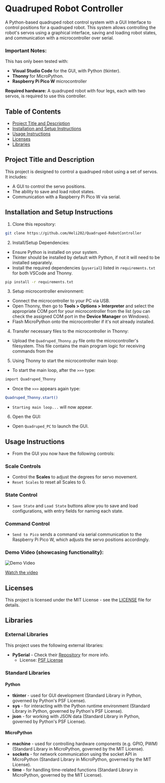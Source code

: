 # Quadruped Robot Controller

A Python-based quadruped robot control system with a GUI Interface to control positions for a quadruped robot. This system allows controlling the robot's servos using a graphical interface, saving and loading robot states, and communication with a microcontroller over serial.

### Important Notes:
This has only been tested with:
- **Visual Studio Code** for the GUI, with Python (tkinter).
- **Thonny** for MicroPython.
- **Raspberry Pi Pico W** microcontroller

**Required hardware:** A quadruped robot with four legs, each with two servos, is required to use this controller.

## Table of Contents
- [Project Title and Description](#project-title-and-description)
- [Installation and Setup Instructions](#installation-and-setup-instructions)
- [Usage Instructions](#usage-instructions)
- [Licenses](#licenses)
- [Libraries](#libraries)

## Project Title and Description
This project is designed to control a quadruped robot using a set of servos. It includes:
- A GUI to control the servo positions.
- The ability to save and load robot states.
- Communication with a Raspberry Pi Pico W via serial.

## Installation and Setup Instructions
1. Clone this repository:
```bash
git clone https://github.com/Heli202/Quadruped-RobotController
```
2. Install/Setup Dependencies:
- Ensure Python is installed on your system.
- Tkinter should be installed by default with Python, if not it will need to be installed separately.
- Install the required dependencies (`pyserial`) listed in `requirements.txt` for both VSCode and Thonny.
```bash
pip install -r requirements.txt
```

3. Setup microcontroller environment:
- Connect the microcontroller to your PC via USB.
- Open Thonny, then go to **Tools > Options > Interpreter** and select the appropriate COM port for your microcontroller from the list (you can check the assigned COM port in the **Device Manager** on Windows).
- Flash MicroPython onto the microcontroller if it's not already installed.

4. Transfer necessary files to the microcontroller in Thonny:
- Upload the `Quadruped_Thonny.py` file onto the microcontroller's filesystem. This file contains the main program logic for receiving commands from the 

5. Using Thonny to start the microcontroller main loop:
- To start the main loop, after the `>>>` type:
```bash
import Quadruped_Thonny
```
- Once the `>>>` appears again type:
```bash
Quadruped_Thonny.start()
```
- `Starting main loop...` will now appear.

6. Open the GUI:
- Open `Quadruped_PC` to launch the GUI.

## Usage Instructions
- From the GUI you now have the following controls:
### Scale Controls
- Control the **Scales** to adjust the degrees for servo movement.
- `Reset Scales` to reset all Scales to 0.
### State Control
- `Save State` and `Load State` buttons allow you to save and load configurations, with entry fields for naming each state.
### Command Control
- `Send to Pico` sends a command via serial communication to the Raspberry Pi Pico W, which adjusts the servo positions accordingly.

### Demo Video (showcasing functionality):
![Demo Video](https://img.youtube.com/vi/hOMUS9vagQ8/0.jpg)

[Watch the video](https://youtu.be/hOMUS9vagQ8)

## Licenses
This project is licensed under the MIT License - see the [LICENSE](LICENSE) file for details.

## Libraries

### External Libraries
This project uses the following external libraries:
- **PySerial** - Check their [Repository](https://github.com/pyserial/pyserial) for more info.
  - License: [PSF License](https://opensource.org/license/python-2-0)

### Standard Libraries
#### Python
- **tkinter** - used for GUI development (Standard Library in Python, governed by Python's PSF License).
- **sys** - for interacting with the Python runtime environment (Standard Library in Python, governed by Python's PSF License).
- **json** - for working with JSON data (Standard Library in Python, governed by Python's PSF License).
#### MicroPython
- **machine** - used for controlling hardware components (e.g. GPIO, PWM) (Standard Library in MicroPython, governed by the MIT License).
- **sockets** - for network communication using the socket API in MicroPython (Standard Library in MicroPython, governed by the MIT License).
- **time** - for handling time-related functions (Standard Library in MicroPython, governed by the MIT License).
